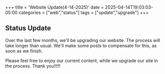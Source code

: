 +++
title = 'Website Update(4-14-2025)'
date = 2025-04-14T19:03:03-05:00
categories = ["web","status"]
tags = ["update","upgrade"]
+++

## **Status Update**

Over the last few months, we'll be upgrading our website. The process
will take longer than usual. We'll make some posts to compensate for 
this, as soon as we finish.

Please feel free to enjoy our current content, while we upgrade our 
site in the process. Thank you!!!!!